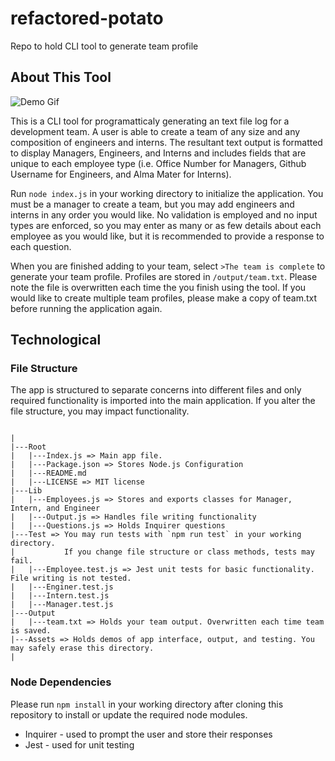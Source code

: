 
# refactored-potato
Repo to hold CLI tool to generate team profile


## About This Tool

![Demo Gif](https://github.com/magiama9/refactored-potato/blob/master/assets/demo-gif.gif)

This is a CLI tool for programatticaly generating an text file log for a development team. A user is able to create a team of any size and any composition of engineers and interns. The resultant text output is formatted to display Managers, Engineers, and Interns and includes fields that are unique to each employee type (i.e. Office Number for Managers, Github Username for Engineers, and Alma Mater for Interns).

Run `node index.js` in your working directory to initialize the application. You must be a manager to create a team, but you may add engineers and interns in any order you would like. No validation is employed and no input types are enforced, so you may enter as many or as few details about each employee as you would like, but it is recommended to provide a response to each question.

When you are finished adding to your team, select `>The team is complete` to generate your team profile. Profiles are stored in `/output/team.txt`. Please note the file is overwritten each time the you finish using the tool. If you would like to create multiple team profiles, please make a copy of team.txt before running the application again.

## Technological

### File Structure

The app is structured to separate concerns into different files and only required functionality is imported into the main application. If you alter the file structure, you may impact functionality.

```

|
|---Root
|   |---Index.js => Main app file. 
|   |---Package.json => Stores Node.js Configuration
|   |---README.md
|   |---LICENSE => MIT license
|---Lib
|   |---Employees.js => Stores and exports classes for Manager, Intern, and Engineer
|   |---Output.js => Handles file writing functionality
|   |---Questions.js => Holds Inquirer questions
|---Test => You may run tests with `npm run test` in your working directory. 
|           If you change file structure or class methods, tests may fail.
|   |---Employee.test.js => Jest unit tests for basic functionality. File writing is not tested.
|   |---Enginer.test.js
|   |---Intern.test.js
|   |---Manager.test.js
|---Output
|   |---team.txt => Holds your team output. Overwritten each time team is saved.
|---Assets => Holds demos of app interface, output, and testing. You may safely erase this directory.
|

```

### Node Dependencies
Please run `npm install` in your working directory after cloning this repository to install or update the required node modules.

* Inquirer - used to prompt the user and store their responses
* Jest - used for unit testing
